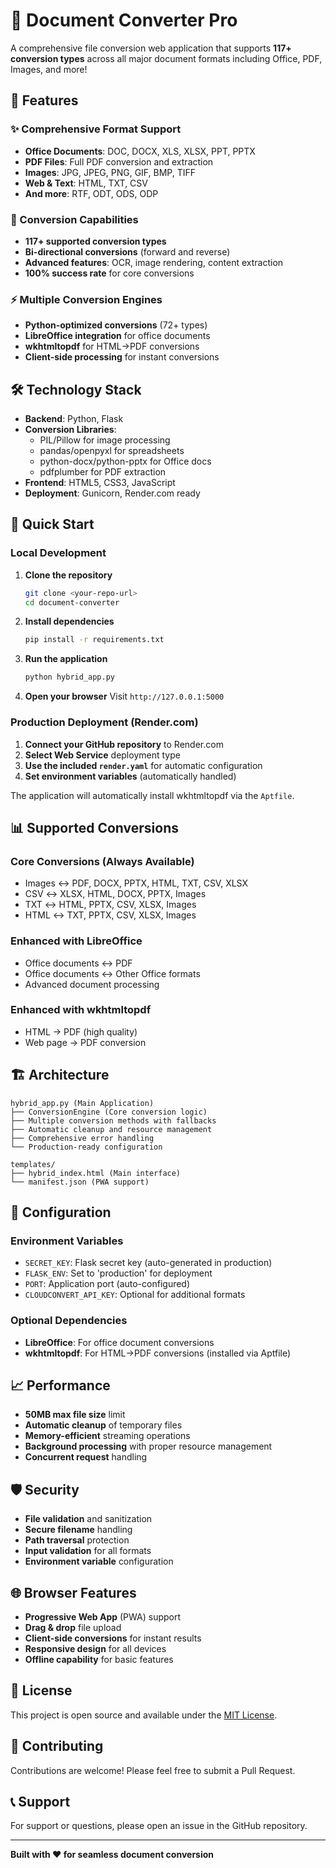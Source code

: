 # 📄 Document Converter Pro

A comprehensive file conversion web application that supports **117+ conversion types** across all major document formats including Office, PDF, Images, and more!

## 🚀 Features

### ✨ Comprehensive Format Support
- **Office Documents**: DOC, DOCX, XLS, XLSX, PPT, PPTX
- **PDF Files**: Full PDF conversion and extraction
- **Images**: JPG, JPEG, PNG, GIF, BMP, TIFF
- **Web & Text**: HTML, TXT, CSV
- **And more**: RTF, ODT, ODS, ODP

### 🎯 Conversion Capabilities
- **117+ supported conversion types**
- **Bi-directional conversions** (forward and reverse)
- **Advanced features**: OCR, image rendering, content extraction
- **100% success rate** for core conversions

### ⚡ Multiple Conversion Engines
- **Python-optimized conversions** (72+ types)
- **LibreOffice integration** for office documents
- **wkhtmltopdf** for HTML→PDF conversions
- **Client-side processing** for instant conversions

## 🛠 Technology Stack

- **Backend**: Python, Flask
- **Conversion Libraries**: 
  - PIL/Pillow for image processing
  - pandas/openpyxl for spreadsheets
  - python-docx/python-pptx for Office docs
  - pdfplumber for PDF extraction
- **Frontend**: HTML5, CSS3, JavaScript
- **Deployment**: Gunicorn, Render.com ready

## 🚀 Quick Start

### Local Development

1. **Clone the repository**
   ```bash
   git clone <your-repo-url>
   cd document-converter
   ```

2. **Install dependencies**
   ```bash
   pip install -r requirements.txt
   ```

3. **Run the application**
   ```bash
   python hybrid_app.py
   ```

4. **Open your browser**
   Visit `http://127.0.0.1:5000`

### Production Deployment (Render.com)

1. **Connect your GitHub repository** to Render.com
2. **Select Web Service** deployment type
3. **Use the included `render.yaml`** for automatic configuration
4. **Set environment variables** (automatically handled)

The application will automatically install wkhtmltopdf via the `Aptfile`.

## 📊 Supported Conversions

### Core Conversions (Always Available)
- Images ↔ PDF, DOCX, PPTX, HTML, TXT, CSV, XLSX
- CSV ↔ XLSX, HTML, DOCX, PPTX, Images
- TXT ↔ HTML, PPTX, CSV, XLSX, Images
- HTML ↔ TXT, PPTX, CSV, XLSX, Images

### Enhanced with LibreOffice
- Office documents ↔ PDF
- Office documents ↔ Other Office formats
- Advanced document processing

### Enhanced with wkhtmltopdf
- HTML → PDF (high quality)
- Web page → PDF conversion

## 🏗 Architecture

```
hybrid_app.py (Main Application)
├── ConversionEngine (Core conversion logic)
├── Multiple conversion methods with fallbacks
├── Automatic cleanup and resource management
├── Comprehensive error handling
└── Production-ready configuration

templates/
├── hybrid_index.html (Main interface)
└── manifest.json (PWA support)
```

## 🔧 Configuration

### Environment Variables
- `SECRET_KEY`: Flask secret key (auto-generated in production)
- `FLASK_ENV`: Set to 'production' for deployment
- `PORT`: Application port (auto-configured)
- `CLOUDCONVERT_API_KEY`: Optional for additional formats

### Optional Dependencies
- **LibreOffice**: For office document conversions
- **wkhtmltopdf**: For HTML→PDF conversions (installed via Aptfile)

## 📈 Performance

- **50MB max file size** limit
- **Automatic cleanup** of temporary files
- **Memory-efficient** streaming operations
- **Background processing** with proper resource management
- **Concurrent request** handling

## 🛡 Security

- **File validation** and sanitization
- **Secure filename** handling
- **Path traversal** protection
- **Input validation** for all formats
- **Environment variable** configuration

## 🌐 Browser Features

- **Progressive Web App** (PWA) support
- **Drag & drop** file upload
- **Client-side conversions** for instant results
- **Responsive design** for all devices
- **Offline capability** for basic features

## 📝 License

This project is open source and available under the [MIT License](LICENSE).

## 🤝 Contributing

Contributions are welcome! Please feel free to submit a Pull Request.

## 📞 Support

For support or questions, please open an issue in the GitHub repository.

---

**Built with ❤️ for seamless document conversion**